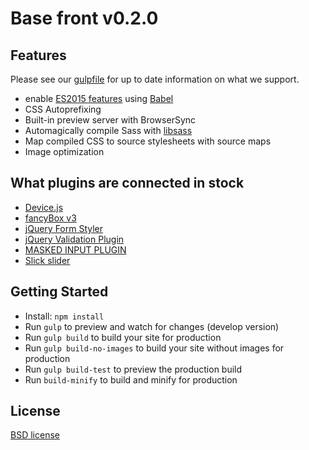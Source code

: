 <!-- ![](http://sheep.fish/wp-content/themes/sheepfish/images/logo2.png) -->
# Base front v0.2.0

<!-- > The initial layout from [Sheep.Fish](http://sheep.fish) team -->


## Features

Please see our [gulpfile](gulpfile.js) for up to date information on what we support.

* enable [ES2015 features](https://babeljs.io/docs/learn-es2015/) using [Babel](https://babeljs.io)
* CSS Autoprefixing
* Built-in preview server with BrowserSync
* Automagically compile Sass with [libsass](http://libsass.org)
* Map compiled CSS to source stylesheets with source maps
* Image optimization

## What plugins are connected in stock
* [Device.js](https://github.com/matthewhudson/device.js)
* [fancyBox v3](https://github.com/fancyapps/fancybox)
* [jQuery Form Styler](http://dimox.name/jquery-form-styler/)
* [jQuery Validation Plugin](https://jqueryvalidation.org/)
* [MASKED INPUT PLUGIN](http://digitalbush.com/projects/masked-input-plugin/)
* [Slick slider](https://github.com/kenwheeler/slick/)

## Getting Started

- Install: `npm install`
- Run `gulp` to preview and watch for changes (develop version)
- Run `gulp build` to build your site for production
- Run `gulp build-no-images` to build your site without images for production
- Run `gulp build-test` to preview the production build
- Run `build-minify` to build and minify for production

## License

[BSD license](http://opensource.org/licenses/bsd-license.php)
